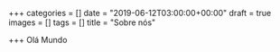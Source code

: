 +++
categories = []
date = "2019-06-12T03:00:00+00:00"
draft = true
images = []
tags = []
title = "Sobre nós"

+++
Olá Mundo